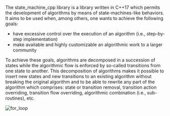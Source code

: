 The state_machine_cpp library is a library written in C++17 which permits the development
of algorithms by means of state-machines-like behaviors.
It aims to be used when, among others, one wants to achieve the following goals:
- have excessive control over the execution of an algorithm (i.e., step-by-step implementation)
- make available and highly customizable an algorithmic work to a larger community

To achieve these goals, algorithms are decomposed in a succession of states while the algorithmic flow
is enforced by so-called transitions from one state to another. This decomposition of algorithms makes it 
possible to insert new states and new transitions to an existing algorithm without breaking the original
algorithm and to be able to rewrite any part of the algorithm which comprises: state or transition removal, 
transition action overriding, transition flow overriding, algorithmic combination (i.e., sub-routines), etc.

![for_loop](ForLoop.png)